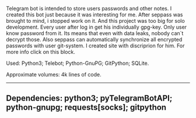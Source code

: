Telegram bot is intended to store users passwords and other notes. I created this bot just because it was interesting for me. After seppass was brought to mind, i stopped work on it. And this project was too big for solo development. Every user after log in get his individually gpg-key. Only user know password from it. Its means that even with data leaks, nobody can`t decrypt those. Also seppass can automatically synchronize all encrypted passwords with user git-system. I created site with discriprion for him. For more info click on this block.

Used: Python3; Telebot; Python-GnuPG; GitPython; SQLite.

Approximate volumes: 4k lines of code.

-------------------
Dependencies:
python3;
pyTelegramBotAPI;
python-gnupg;
requests[socks];
gitpython
-------------------
	

